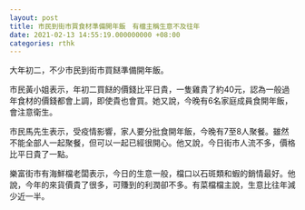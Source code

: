 ```yaml
---
layout: post
title: 市民到街市買食材準備開年飯　有檔主稱生意不及往年
date: 2021-02-13 14:55:19.000000000 +08:00
categories: rthk
---
```


大年初二，不少市民到街市買餸準備開年飯。

市民黃小姐表示，年初二買餸的價錢比平日貴，一隻雞貴了約40元，認為一般過年食材的價錢都會上調，即使貴也會買。她又說，今晚有6名家庭成員食開年飯，會注意衛生。

市民馬先生表示，受疫情影響，家人要分批食開年飯，今晚有7至8人聚餐。雖然不能全部人一起聚餐，但可以一起已經很開心。他又說，今日街市人流不多，價格比平日貴了一點。

樂富街市有海鮮檔老闆表示，今日的生意一般，檔口以石斑類和蝦的銷情最好。他說，今年的來貨價貴了很多，可賺到的利潤卻不多。有菜檔檔主說，生意比往年減少近一半。
